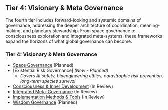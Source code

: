 ## Tier 4: Visionary & Meta Governance

The fourth tier includes forward-looking and systemic domains of governance, addressing the deeper architecture of coordination, meaning-making, and planetary stewardship. From space governance to consciousness exploration and integrated meta-systems, these frameworks expand the horizons of what global governance can become.

### Tier 4: Visionary & Meta Governance
- [Space Governance](/frameworks/docs/implementation/space) (Planned)
- [Existential Risk Governance] *(New - Planned)*
  - *Covers AI safety, bioengineering ethics, catastrophic risk prevention, long-term species survival*
- [Consciousness & Inner Development](/frameworks/docs/implementation/consciousness) (In Review)
- [Integrated Meta-Governance](/frameworks/docs/implementation/meta) (In Review)
- [Implementation Methods & Tools](/frameworks/docs/implementation/methods-tools) (In Review)
- [Wisdom Governance](/frameworks/docs/implementation/wisdom) (Planned)
